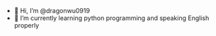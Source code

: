 - 👋 Hi, I’m @dragonwu0919
- 🌱 I’m currently learning python programming and speaking English properly

